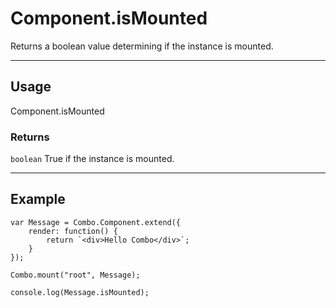 # Component.isMounted

Returns a boolean value determining if the instance is mounted.

----------------------------------------------------------------------

## Usage

Component.isMounted

### Returns

`boolean` True if the instance is mounted.

----------------------------------------------------------------------

## Example

	var Message = Combo.Component.extend({
		render: function() {
			return `<div>Hello Combo</div>`;
		}
	});

	Combo.mount("root", Message);

	console.log(Message.isMounted);
